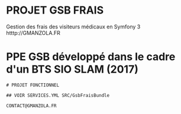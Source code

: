# PROJET GSB FRAIS

Gestion des frais des visiteurs médicaux en Symfony 3 htttp://GMANZOLA.FR

# PPE GSB développé dans le cadre d'un BTS SIO SLAM (2017) 
```
# PROJET FONCTIONNEL

## VOIR SERVICES.YML SRC/GsbFraisBundle

CONTACT@GMANZOLA.FR